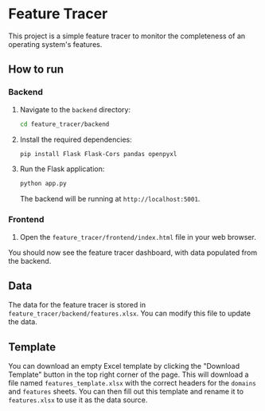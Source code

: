 # Feature Tracer

This project is a simple feature tracer to monitor the completeness of an operating system's features.

## How to run

### Backend

1.  Navigate to the `backend` directory:
    ```bash
    cd feature_tracer/backend
    ```
2.  Install the required dependencies:
    ```bash
    pip install Flask Flask-Cors pandas openpyxl
    ```
3.  Run the Flask application:
    ```bash
    python app.py
    ```
    The backend will be running at `http://localhost:5001`.

### Frontend

1.  Open the `feature_tracer/frontend/index.html` file in your web browser.

You should now see the feature tracer dashboard, with data populated from the backend.

## Data

The data for the feature tracer is stored in `feature_tracer/backend/features.xlsx`. You can modify this file to update the data.

## Template

You can download an empty Excel template by clicking the "Download Template" button in the top right corner of the page. This will download a file named `features_template.xlsx` with the correct headers for the `domains` and `features` sheets. You can then fill out this template and rename it to `features.xlsx` to use it as the data source.
